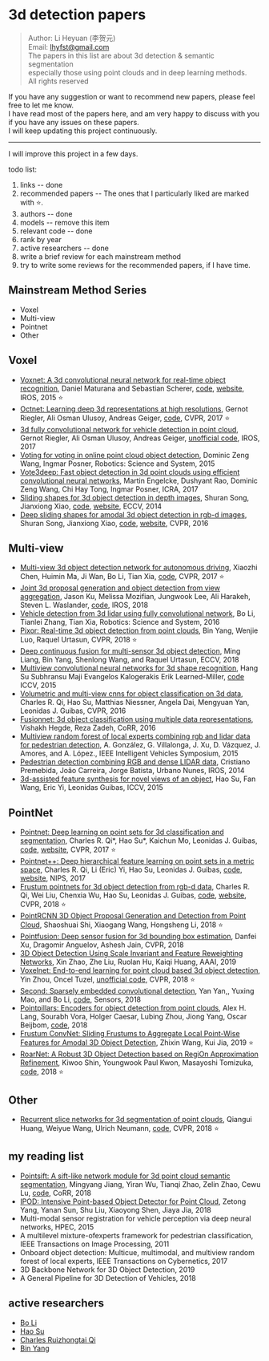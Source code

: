 # 3d detection papers

> Author: Li Heyuan (李贺元)<br>
> Email: lhyfst@gmail.com<br>
> The papers in this list are about 3d detection & semantic segmentation<br>
> especially those using point clouds and in deep learning methods.<br>
> All rights reserved


If you have any suggestion or want to recommend new papers, please feel free to let me know.<br>
I have read most of the papers here, and am very happy to discuss with you if you have any issues on these papers.<br>
I will keep updating this project continuously.<br>

---

I will improve this project in a few days.<br>

todo list:
1. links  -- done
2. recommended papers  -- The ones that I particularly liked are marked with :star:.
3. authors -- done
4. models  -- remove this item
5. relevant code  -- done
6. rank by year
7. active researchers  -- done
8. write a brief review for each mainstream method
9. try to write some reviews for the recommended papers, if I have time.

## Mainstream Method Series
- Voxel
- Multi-view
- Pointnet
- Other

## Voxel
- [Voxnet: A 3d convolutional neural network for real-time object recognition](https://www.ri.cmu.edu/pub_files/2015/9/voxnet_maturana_scherer_iros15.pdf), 
Daniel Maturana and Sebastian Scherer,
[code](https://github.com/dimatura/voxnet), 
[website](http://dimatura.net/research/voxnet/), 
IROS, 2015  :star:
- [Octnet: Learning deep 3d representations at high resolutions](https://arxiv.org/pdf/1611.05009.pdf), 
Gernot Riegler, Ali Osman Ulusoy, Andreas Geiger, 
[code](https://github.com/griegler/octnet), 
CVPR, 2017  :star:
- [3d fully convolutional network for vehicle detection in point cloud](https://arxiv.org/pdf/1611.08069.pdf), 
Gernot Riegler, Ali Osman Ulusoy, Andreas Geiger, 
[unofficial code](https://github.com/yukitsuji/3D_CNN_tensorflow), 
IROS, 2017
- [Voting for voting in online point cloud object detection](http://www.robots.ox.ac.uk/~mobile/Papers/2015RSS_wang.pdf), 
Dominic Zeng Wang, Ingmar Posner,
Robotics: Science and System, 2015
- [Vote3deep: Fast object detection in 3d point clouds using efficient convolutional neural networks](https://arxiv.org/pdf/1609.06666),
Martin Engelcke, Dushyant Rao, Dominic Zeng Wang, Chi Hay Tong, Ingmar Posner, 
ICRA, 2017
- [Sliding shapes for 3d object detection in depth images](http://slidingshapes.cs.princeton.edu/paper.pdf), 
Shuran Song, Jianxiong Xiao, 
[code](http://slidingshapes.cs.princeton.edu/), 
[website](http://slidingshapes.cs.princeton.edu/), 
ECCV, 2014
- [Deep sliding shapes for amodal 3d object detection in rgb-d images](http://dss.cs.princeton.edu/paper.pdf), 
Shuran Song, Jianxiong Xiao, 
[code](https://github.com/shurans/DeepSlidingShape), 
[website](http://dss.cs.princeton.edu/), 
CVPR, 2016

## Multi-view
- [Multi-view 3d object detection network for autonomous driving](https://arxiv.org/pdf/1611.07759.pdf), 
Xiaozhi Chen, Huimin Ma, Ji Wan, Bo Li, Tian Xia, 
[code](https://github.com/bostondiditeam/MV3D), 
CVPR, 2017  :star:
- [Joint 3d proposal generation and object detection from view aggregation](https://arxiv.org/pdf/1712.02294.pdf), 
Jason Ku, Melissa Mozifian, Jungwook Lee, Ali Harakeh, Steven L. Waslander, 
[code](https://github.com/kujason/avod), 
IROS, 2018
- [Vehicle detection from 3d lidar using fully convolutional network](https://arxiv.org/pdf/1608.07916.pdf), 
Bo Li, Tianlei Zhang, Tian Xia, 
Robotics: Science and System, 2016
- [Pixor: Real-time 3d object detection from point clouds](https://arxiv.org/pdf/1902.06326), 
Bin Yang, Wenjie Luo, Raquel Urtasun, 
CVPR, 2018  :star:
- [Deep continuous fusion for multi-sensor 3d object detection](http://openaccess.thecvf.com/content_ECCV_2018/papers/Ming_Liang_Deep_Continuous_Fusion_ECCV_2018_paper.pdf), 
Ming Liang, Bin Yang, Shenlong Wang, and Raquel Urtasun, 
ECCV, 2018
- [Multiview convolutional neural networks for 3d shape recognition](http://vis-www.cs.umass.edu/mvcnn/docs/su15mvcnn.pdf), 
Hang Su Subhransu Maji Evangelos Kalogerakis Erik Learned-Miller, 
[code](https://github.com/jongchyisu/mvcnn_pytorch)
ICCV, 2015
- [Volumetric and multi-view cnns for object classification on 3d data](http://openaccess.thecvf.com/content_cvpr_2016/papers/Qi_Volumetric_and_Multi-View_CVPR_2016_paper.pdf), 
Charles R. Qi, Hao Su, Matthias Niessner, Angela Dai, Mengyuan Yan, Leonidas J. Guibas, 
CVPR, 2016
- [Fusionnet: 3d object classification using multiple data representations](https://arxiv.org/pdf/1607.05695.pdf), 
Vishakh Hegde, Reza Zadeh, 
CoRR, 2016
- [Multiview random forest of local experts combining rgb and lidar data for pedestrian detection](https://ieeexplore.ieee.org/document/7225711), 
A. González, G. Villalonga, J. Xu, D. Vázquez, J. Amores, and A. López., 
IEEE Intelligent Vehicles Symposium, 2015
- [Pedestrian detection combining RGB and dense LIDAR data](https://ieeexplore.ieee.org/document/6943141), 
Cristiano Premebida, João Carreira, Jorge Batista, Urbano Nunes, 
IROS, 2014
- [3d-assisted feature synthesis for novel views of an object](http://openaccess.thecvf.com/content_iccv_2015/papers/Su_3D-Assisted_Feature_Synthesis_ICCV_2015_paper.pdf), 
Hao Su, Fan Wang, Eric Yi, Leonidas Guibas, 
ICCV, 2015


## PointNet
- [Pointnet: Deep learning on point sets for 3d classification and segmentation](https://arxiv.org/abs/1612.00593), 
Charles R. Qi*, Hao Su*, Kaichun Mo, Leonidas J. Guibas, 
[code](https://github.com/charlesq34/pointnet), 
[website](http://stanford.edu/~rqi/pointnet/), 
CVPR, 2017  :star:
- [Pointnet++: Deep hierarchical feature learning on point sets in a metric space](https://arxiv.org/abs/1706.02413), 
Charles R. Qi, Li (Eric) Yi, Hao Su, Leonidas J. Guibas, 
[code](https://github.com/charlesq34/pointnet2), 
[website](http://stanford.edu/~rqi/pointnet2/), 
NIPS, 2017
- [Frustum pointnets for 3d object detection from rgb-d data](https://arxiv.org/abs/1711.08488), 
Charles R. Qi, Wei Liu, Chenxia Wu, Hao Su, Leonidas J. Guibas, 
[code](https://github.com/charlesq34/frustum-pointnets), 
[website](http://stanford.edu/~rqi/frustum-pointnets/), 
CVPR, 2018  :star:
- [PointRCNN 3D Object Proposal Generation and Detection from Point Cloud](https://arxiv.org/pdf/1812.04244.pdf), 
Shaoshuai Shi, Xiaogang Wang, Hongsheng Li, 
2018  :star:
- [Pointfusion: Deep sensor fusion for 3d bounding box estimation](https://arxiv.org/pdf/1711.10871.pdf), 
Danfei Xu, Dragomir Anguelov, Ashesh Jain, 
CVPR, 2018
- [3D Object Detection Using Scale Invariant and Feature Reweighting Networks](https://arxiv.org/pdf/1711.10871.pdf), 
Xin Zhao, Zhe Liu, Ruolan Hu, Kaiqi Huang, 
AAAI, 2019
- [Voxelnet: End-to-end learning for point cloud based 3d object detection](https://arxiv.org/pdf/1711.06396.pdf), 
Yin Zhou, Oncel Tuzel, 
[unofficial code](https://github.com/jeasinema/VoxelNet-tensorflow), 
CVPR, 2018  :star:
- [Second: Sparsely embedded convolutional detection](https://pdfs.semanticscholar.org/5125/a16039cabc6320c908a4764f32596e018ad3.pdf), 
Yan Yan,, Yuxing Mao, and Bo Li, 
[code](https://github.com/traveller59/second.pytorch), 
Sensors, 2018
- [Pointpillars: Encoders for object detection from point clouds](https://arxiv.org/pdf/1812.05784.pdf), 
Alex H. Lang, Sourabh Vora, Holger Caesar, Lubing Zhou, Jiong Yang, Oscar Beijbom, 
[code](https://github.com/nutonomy/second.pytorch), 
2018
- [Frustum ConvNet: Sliding Frustums to Aggregate Local Point-Wise Features for Amodal 3D Object Detection](https://arxiv.org/pdf/1903.01864.pdf), 
Zhixin Wang, Kui Jia, 
2019  :star:
- [RoarNet: A Robust 3D Object Detection based on RegiOn Approximation Refinement](https://arxiv.org/pdf/1811.03818), 
Kiwoo Shin, Youngwook Paul Kwon, Masayoshi Tomizuka, 
[code](https://github.com/Kiwoo/RoarNet), 
2018  :star:


## Other
- [Recurrent slice networks for 3d segmentation of point clouds](https://arxiv.org/pdf/1802.04402.pdf), 
Qiangui Huang, Weiyue Wang, Ulrich Neumann, 
[code](https://github.com/qianguih/RSNet), 
CVPR, 2018  :star:


## my reading list
- [Pointsift: A sift-like network module for 3d point cloud semantic segmentation](https://arxiv.org/abs/1807.00652), 
Mingyang Jiang, Yiran Wu, Tianqi Zhao, Zelin Zhao, Cewu Lu, 
[code](https://github.com/MVIG-SJTU/pointSIFT), 
CoRR, 2018
- [IPOD: Intensive Point-based Object Detector for Point Cloud](https://arxiv.org/pdf/1812.05276.pdf), 
Zetong Yang, Yanan Sun, Shu Liu, Xiaoyong Shen, Jiaya Jia, 
2018
- Multi-modal sensor registration for vehicle perception via deep neural networks, HPEC, 2015
- A multilevel mixture-ofexperts framework for pedestrian classification, IEEE Transactions on Image Processing, 2011
- Onboard object detection: Multicue, multimodal, and multiview random forest of local experts, IEEE Transactions on Cybernetics, 2017
- 3D Backbone Network for 3D Object Detection, 2019
- A General Pipeline for 3D Detection of Vehicles, 2018

## active researchers
- [Bo Li](http://prclibo.github.io/)
- [Hao Su](http://cseweb.ucsd.edu/~haosu/index.html#teaching)
- [Charles Ruizhongtai Qi](http://stanford.edu/~rqi/)
- [Bin Yang](http://www.cs.toronto.edu/~byang/)
